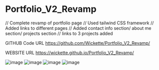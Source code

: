 # Portfolio_V2_Revamp
// Complete revamp of portfolio page
// Used tailwind CSS framework
// Added links to different pages
// Added contact info section/ about me section/ projects section
// links to 3 projects added

GITHUB Code URL
https://github.com/Wickette/Portfolio_V2_Revamp/

WEBSITE URL
https://wickette.github.io/Portfolio_V2_Revamp/

![image](https://user-images.githubusercontent.com/87992263/135774600-d7bfcf20-fc50-44d3-afba-71c8bec5a1b8.png)
![image](https://user-images.githubusercontent.com/87992263/135774605-8b5e4608-fa2c-4dad-b268-7c2bae040277.png)
![image](https://user-images.githubusercontent.com/87992263/135774611-07cfad1d-ed31-45a3-b5ff-7dfa58f8c517.png)
![image](https://user-images.githubusercontent.com/87992263/135774615-8b36f438-aeda-4e8d-bda6-9e172a4c3f9d.png)

